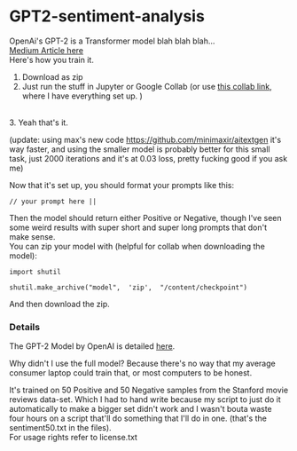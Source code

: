# GPT2-sentiment-analysis
OpenAi's GPT-2 is a Transformer model blah blah blah... <br>
[Medium Article here](https://link.medium.com/Ux2lA4S8h2) <br>
Here's how you train it.

 1. Download as zip
 2. Just run the stuff in Jupyter or Google Collab (or use [this collab link](https://colab.research.google.com/drive/1ulO-Z0G6BdvQAZ83PJNXCS0ygtRtp46g), where I have everything set up. )
<br>
 3. Yeah that's it.

(update: using max's new code https://github.com/minimaxir/aitextgen it's way faster, and using the smaller model is probably better for this small task, just 2000 iterations and it's at 0.03 loss, pretty fucking good if you ask me)

Now that it's set up, you should format your prompts like this:

    // your prompt here ||
    
Then the model should return either Positive or Negative, though I've seen some weird results with super short and super long prompts that don't make sense.
<br>
You can zip your model with (helpful for collab when downloading the model):

    import shutil
    
    shutil.make_archive("model",  'zip',  "/content/checkpoint")

And then download the zip.


### Details

The GPT-2 Model by OpenAI is detailed [here](https://openai.com/blog/better-language-models/). <br>

Why didn't I use the full model? Because there's no way that my average consumer laptop could train that, or most computers to be honest. <br>

It's trained on 50 Positive and 50 Negative samples from the Stanford movie reviews data-set. Which I had to hand write because my script to just do it automatically to make a bigger set didn't work and I wasn't bouta waste four hours on a script that'll do something that I'll do in one. (that's the sentiment50.txt in the files). <br>
For usage rights refer to license.txt


